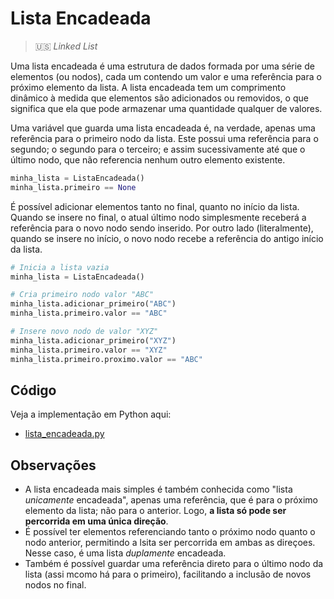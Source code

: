 # Lista Encadeada

> 🇺🇸 _Linked List_

Uma lista encadeada é uma estrutura de dados formada por uma série de elementos 
(ou nodos), cada um contendo um valor e uma referência para o próximo elemento da 
lista. A lista encadeada tem um comprimento dinâmico à medida que elementos são 
adicionados ou removidos, o que significa que ela que pode armazenar uma quantidade 
qualquer de valores. 

Uma variável que guarda uma lista encadeada é, na verdade, apenas uma referência para 
o primeiro nodo da lista. Este possui uma referência para o segundo; o segundo para o terceiro; e assim sucessivamente até que o último nodo, que não referencia nenhum outro elemento existente.

```python
minha_lista = ListaEncadeada()
minha_lista.primeiro == None
```

É possível adicionar elementos tanto no final, quanto no início da lista.
Quando se insere no final, o atual último nodo simplesmente receberá a referência para o novo nodo sendo inserido. Por outro lado (literalmente), quando se insere no início, o novo nodo recebe a referência do antigo início da lista.


```python
# Inicia a lista vazia
minha_lista = ListaEncadeada()

# Cria primeiro nodo valor "ABC"
minha_lista.adicionar_primeiro("ABC")
minha_lista.primeiro.valor == "ABC"

# Insere novo nodo de valor "XYZ"
minha_lista.adicionar_primeiro("XYZ")
minha_lista.primeiro.valor == "XYZ"
minha_lista.primeiro.proximo.valor == "ABC"
```

## Código

Veja a implementação em Python aqui:

* [lista_encadeada.py](lista_encadeada.py)

## Observações

* A lista encadeada mais simples é também conhecida como "lista _unicamente_ encadeada", apenas uma referência, que é para o próximo elemento da lista; não para o anterior. Logo, **a lista só pode ser percorrida em uma única direção**.
* É possível ter elementos referenciando tanto o próximo nodo quanto o nodo anterior, permitindo a lsita ser percorrida em ambas as direçoes. Nesse caso, é uma lista _duplamente_ encadeada.
* Também é possível guardar uma referência direto para o último nodo da lista (assi mcomo há para o primeiro), facilitando a inclusão de novos nodos no final.
